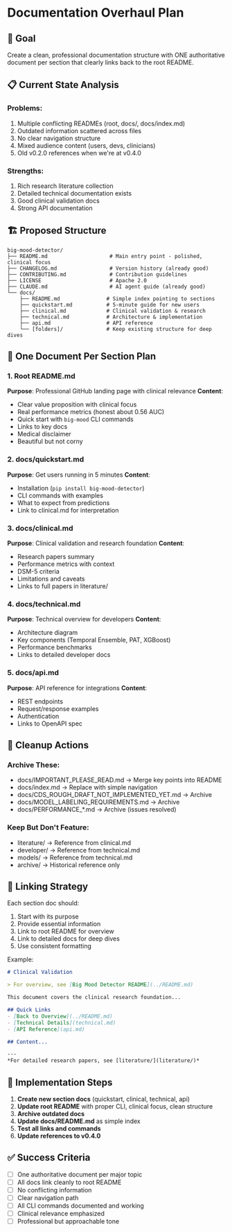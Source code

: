 # Documentation Overhaul Plan

## 🎯 Goal
Create a clean, professional documentation structure with ONE authoritative document per section that clearly links back to the root README.

## 📋 Current State Analysis

### Problems:
1. Multiple conflicting READMEs (root, docs/, docs/index.md)
2. Outdated information scattered across files
3. No clear navigation structure
4. Mixed audience content (users, devs, clinicians)
5. Old v0.2.0 references when we're at v0.4.0

### Strengths:
1. Rich research literature collection
2. Detailed technical documentation exists
3. Good clinical validation docs
4. Strong API documentation

## 🏗️ Proposed Structure

```
big-mood-detector/
├── README.md                    # Main entry point - polished, clinical focus
├── CHANGELOG.md                 # Version history (already good)
├── CONTRIBUTING.md              # Contribution guidelines
├── LICENSE                      # Apache 2.0
├── CLAUDE.md                    # AI agent guide (already good)
└── docs/
    ├── README.md               # Simple index pointing to sections
    ├── quickstart.md           # 5-minute guide for new users
    ├── clinical.md             # Clinical validation & research
    ├── technical.md            # Architecture & implementation
    ├── api.md                  # API reference
    └── [folders]/              # Keep existing structure for deep dives
```

## 📝 One Document Per Section Plan

### 1. Root README.md
**Purpose**: Professional GitHub landing page with clinical relevance
**Content**:
- Clear value proposition with clinical focus
- Real performance metrics (honest about 0.56 AUC)
- Quick start with `big-mood` CLI commands
- Links to key docs
- Medical disclaimer
- Beautiful but not corny

### 2. docs/quickstart.md
**Purpose**: Get users running in 5 minutes
**Content**:
- Installation (`pip install big-mood-detector`)
- CLI commands with examples
- What to expect from predictions
- Link to clinical.md for interpretation

### 3. docs/clinical.md
**Purpose**: Clinical validation and research foundation
**Content**:
- Research papers summary
- Performance metrics with context
- DSM-5 criteria
- Limitations and caveats
- Links to full papers in literature/

### 4. docs/technical.md
**Purpose**: Technical overview for developers
**Content**:
- Architecture diagram
- Key components (Temporal Ensemble, PAT, XGBoost)
- Performance benchmarks
- Links to detailed developer docs

### 5. docs/api.md
**Purpose**: API reference for integrations
**Content**:
- REST endpoints
- Request/response examples
- Authentication
- Links to OpenAPI spec

## 🧹 Cleanup Actions

### Archive These:
- docs/IMPORTANT_PLEASE_READ.md → Merge key points into README
- docs/index.md → Replace with simple navigation
- docs/CDS_ROUGH_DRAFT_NOT_IMPLEMENTED_YET.md → Archive
- docs/MODEL_LABELING_REQUIREMENTS.md → Archive
- docs/PERFORMANCE_*.md → Archive (issues resolved)

### Keep But Don't Feature:
- literature/ → Reference from clinical.md
- developer/ → Reference from technical.md
- models/ → Reference from technical.md
- archive/ → Historical reference only

## 🔗 Linking Strategy

Each section doc should:
1. Start with its purpose
2. Provide essential information
3. Link to root README for overview
4. Link to detailed docs for deep dives
5. Use consistent formatting

Example:
```markdown
# Clinical Validation

> For overview, see [Big Mood Detector README](../README.md)

This document covers the clinical research foundation...

## Quick Links
- [Back to Overview](../README.md)
- [Technical Details](technical.md)
- [API Reference](api.md)

## Content...

---
*For detailed research papers, see [literature/](literature/)*
```

## 📅 Implementation Steps

1. **Create new section docs** (quickstart, clinical, technical, api)
2. **Update root README** with proper CLI, clinical focus, clean structure
3. **Archive outdated docs**
4. **Update docs/README.md** as simple index
5. **Test all links and commands**
6. **Update references to v0.4.0**

## ✅ Success Criteria

- [ ] One authoritative document per major topic
- [ ] All docs link cleanly to root README
- [ ] No conflicting information
- [ ] Clear navigation path
- [ ] All CLI commands documented and working
- [ ] Clinical relevance emphasized
- [ ] Professional but approachable tone